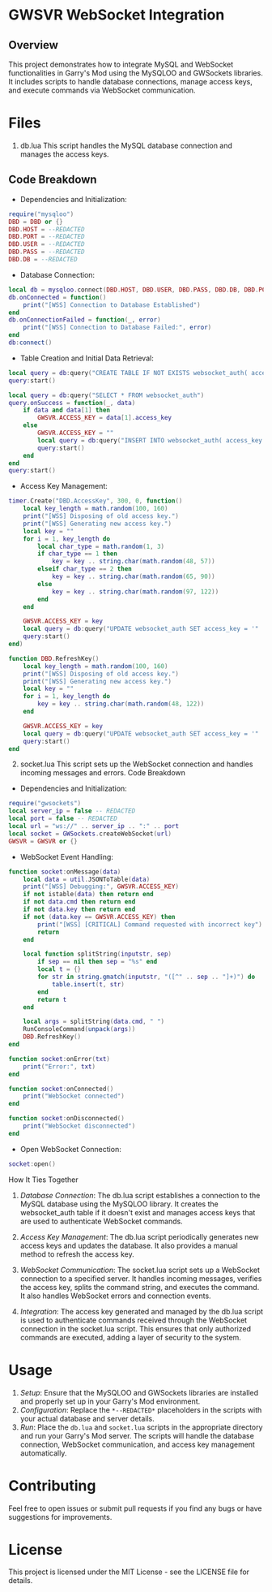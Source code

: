 # GWSVR WebSocket Integration

## Overview

This project demonstrates how to integrate MySQL and WebSocket functionalities in Garry's Mod using the MySQLOO and GWSockets libraries. It includes scripts to handle database connections, manage access keys, and execute commands via WebSocket communication.

# Files

1. db.lua
   This script handles the MySQL database connection and manages the access keys.

## Code Breakdown

- Dependencies and Initialization:

```lua
require("mysqloo")
DBD = DBD or {}
DBD.HOST = --REDACTED
DBD.PORT = --REDACTED
DBD.USER = --REDACTED
DBD.PASS = --REDACTED
DBD.DB = --REDACTED
```

- Database Connection:

```lua
local db = mysqloo.connect(DBD.HOST, DBD.USER, DBD.PASS, DBD.DB, DBD.PORT)
db.onConnected = function()
    print("[WSS] Connection to Database Established")
end
db.onConnectionFailed = function(_, error)
    print("[WSS] Connection to Database Failed:", error)
end
db:connect()
```

- Table Creation and Initial Data Retrieval:

```lua
local query = db:query("CREATE TABLE IF NOT EXISTS websocket_auth( access_key TEXT )")
query:start()

local query = db:query("SELECT * FROM websocket_auth")
query.onSuccess = function(_, data)
    if data and data[1] then
        GWSVR.ACCESS_KEY = data[1].access_key
    else
        GWSVR.ACCESS_KEY = ""
        local query = db:query("INSERT INTO websocket_auth( access_key ) VALUES( '' )")
        query:start()
    end
end
query:start()
```

- Access Key Management:

```lua
timer.Create("DBD.AccessKey", 300, 0, function()
    local key_length = math.random(100, 160)
    print("[WSS] Disposing of old access key.")
    print("[WSS] Generating new access key.")
    local key = ""
    for i = 1, key_length do
        local char_type = math.random(1, 3)
        if char_type == 1 then
            key = key .. string.char(math.random(48, 57))
        elseif char_type == 2 then
            key = key .. string.char(math.random(65, 90))
        else
            key = key .. string.char(math.random(97, 122))
        end
    end

    GWSVR.ACCESS_KEY = key
    local query = db:query("UPDATE websocket_auth SET access_key = '" .. key .. "'")
    query:start()
end)

function DBD.RefreshKey()
    local key_length = math.random(100, 160)
    print("[WSS] Disposing of old access key.")
    print("[WSS] Generating new access key.")
    local key = ""
    for i = 1, key_length do
        key = key .. string.char(math.random(48, 122))
    end

    GWSVR.ACCESS_KEY = key
    local query = db:query("UPDATE websocket_auth SET access_key = '" .. key .. "'")
    query:start()
end
```

2. socket.lua
   This script sets up the WebSocket connection and handles incoming messages and errors.
   Code Breakdown

- Dependencies and Initialization:

```lua
require("gwsockets")
local server_ip = false -- REDACTED
local port = false -- REDACTED
local url = "ws://" .. server_ip .. ":" .. port
local socket = GWSockets.createWebSocket(url)
GWSVR = GWSVR or {}
```

- WebSocket Event Handling:

```lua
function socket:onMessage(data)
    local data = util.JSONToTable(data)
    print("[WSS] Debugging:", GWSVR.ACCESS_KEY)
    if not istable(data) then return end
    if not data.cmd then return end
    if not data.key then return end
    if not (data.key == GWSVR.ACCESS_KEY) then
        print("[WSS] [CRITICAL] Command requested with incorrect key")
        return
    end

    local function splitString(inputstr, sep)
        if sep == nil then sep = "%s" end
        local t = {}
        for str in string.gmatch(inputstr, "([^" .. sep .. "]+)") do
            table.insert(t, str)
        end
        return t
    end

    local args = splitString(data.cmd, " ")
    RunConsoleCommand(unpack(args))
    DBD.RefreshKey()
end

function socket:onError(txt)
    print("Error:", txt)
end

function socket:onConnected()
    print("WebSocket connected")
end

function socket:onDisconnected()
    print("WebSocket disconnected")
end
```

- Open WebSocket Connection:

```lua
socket:open()
```

How It Ties Together

1. _Database Connection_: The db.lua script establishes a connection to the MySQL database using the MySQLOO library. It creates the websocket_auth table if it doesn't exist and manages access keys that are used to authenticate WebSocket commands.

2. _Access Key Management_: The db.lua script periodically generates new access keys and updates the database. It also provides a manual method to refresh the access key.

3. _WebSocket Communication_: The socket.lua script sets up a WebSocket connection to a specified server. It handles incoming messages, verifies the access key, splits the command string, and executes the command. It also handles WebSocket errors and connection events.

4. _Integration_: The access key generated and managed by the db.lua script is used to authenticate commands received through the WebSocket connection in the socket.lua script. This ensures that only authorized commands are executed, adding a layer of security to the system.

# Usage

1. _Setup_: Ensure that the MySQLOO and GWSockets libraries are installed and properly set up in your Garry's Mod environment.
2. _Configuration_: Replace the `*--REDACTED*` placeholders in the scripts with your actual database and server details.
3. _Run_: Place the `db.lua` and `socket.lua` scripts in the appropriate directory and run your Garry's Mod server. The scripts will handle the database connection, WebSocket communication, and access key management automatically.

# Contributing

Feel free to open issues or submit pull requests if you find any bugs or have suggestions for improvements.

# License

This project is licensed under the MIT License - see the LICENSE file for details.

